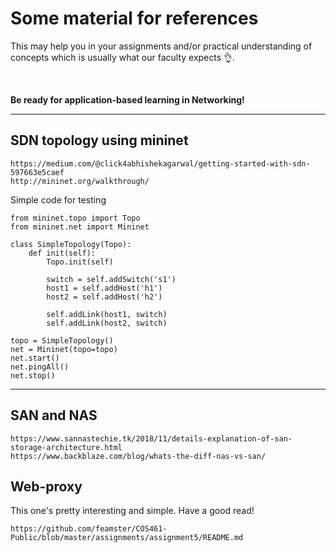 # Some material for references

<p>This may help you in your assignments and/or practical understanding of concepts which is usually what our faculty expects 👌.</p>

<br>

**Be ready for application-based learning in Networking!**

---

## SDN topology using mininet
```
https://medium.com/@click4abhishekagarwal/getting-started-with-sdn-597663e5caef
http://mininet.org/walkthrough/
```

Simple code for testing

```
from mininet.topo import Topo
from mininet.net import Mininet

class SimpleTopology(Topo):
    def init(self):
        Topo.init(self)

        switch = self.addSwitch('s1')
        host1 = self.addHost('h1')
        host2 = self.addHost('h2')
        
        self.addLink(host1, switch)
        self.addLink(host2, switch)

topo = SimpleTopology()
net = Mininet(topo=topo)
net.start()
net.pingAll()
net.stop()
```

---

## SAN and NAS
```
https://www.sannastechie.tk/2018/11/details-explanation-of-san-storage-architecture.html
https://www.backblaze.com/blog/whats-the-diff-nas-vs-san/
```

## Web-proxy
This one's pretty interesting and simple. Have a good read!
```
https://github.com/feamster/COS461-Public/blob/master/assignments/assignment5/README.md
```


